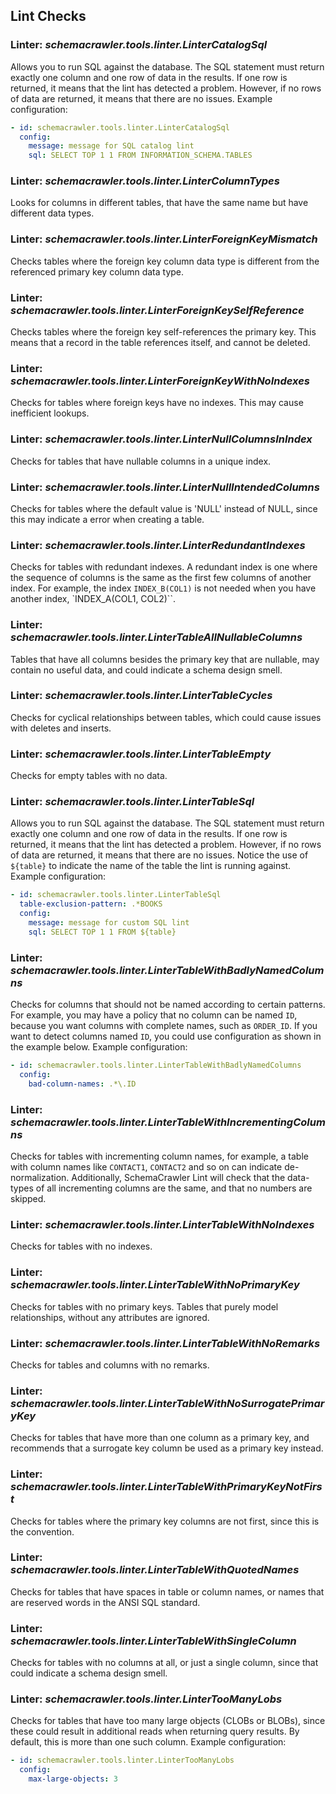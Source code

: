 
## Lint Checks

### Linter: *schemacrawler.tools.linter.LinterCatalogSql*  
Allows you to run SQL against the database. The SQL statement must return exactly one column and one row of data in the results. If one row is returned, it means that the lint has detected a problem. However, if no rows of data are returned, it means that there are no issues. 
Example configuration:

```yaml
- id: schemacrawler.tools.linter.LinterCatalogSql
  config:
    message: message for SQL catalog lint
    sql: SELECT TOP 1 1 FROM INFORMATION_SCHEMA.TABLES
```


### Linter: *schemacrawler.tools.linter.LinterColumnTypes*  
Looks for columns in different tables, that have the same name but have different data types.


### Linter: *schemacrawler.tools.linter.LinterForeignKeyMismatch*  
Checks tables where the foreign key column data type is different from the referenced primary key column data type.


### Linter: *schemacrawler.tools.linter.LinterForeignKeySelfReference*  
Checks tables where the foreign key self-references the primary key. This means that a record in the table references itself, and cannot be deleted.


### Linter: *schemacrawler.tools.linter.LinterForeignKeyWithNoIndexes*  
Checks for tables where foreign keys have no indexes. This may cause inefficient lookups.


### Linter: *schemacrawler.tools.linter.LinterNullColumnsInIndex*  
Checks for tables that have nullable columns in a unique index.


### Linter: *schemacrawler.tools.linter.LinterNullIntendedColumns*  
Checks for tables where the default value is 'NULL' instead of NULL, since this may indicate a error when creating a table.


### Linter: *schemacrawler.tools.linter.LinterRedundantIndexes*  
Checks for tables with redundant indexes. A redundant index is one where the sequence of columns is the same as the first few columns of another index. For example, the index `INDEX_B(COL1)` is not needed when you have another index, `INDEX_A(COL1, COL2)``.


### Linter: *schemacrawler.tools.linter.LinterTableAllNullableColumns*  
Tables that have all columns besides the primary key that are nullable, may contain no useful data, and could indicate a schema design smell.


### Linter: *schemacrawler.tools.linter.LinterTableCycles*  
Checks for cyclical relationships between tables, which could cause issues with deletes and inserts.


### Linter: *schemacrawler.tools.linter.LinterTableEmpty*  
Checks for empty tables with no data.


### Linter: *schemacrawler.tools.linter.LinterTableSql*  
Allows you to run SQL against the database. The SQL statement must return exactly one column and one row of data in the results. If one row is returned, it means that the lint has detected a problem. However, if no rows of data are returned, it means that there are no issues. Notice the use of `${table}` to indicate the name of the table the lint is running against.
Example configuration:

```yaml
- id: schemacrawler.tools.linter.LinterTableSql
  table-exclusion-pattern: .*BOOKS
  config:
    message: message for custom SQL lint
    sql: SELECT TOP 1 1 FROM ${table}
```


### Linter: *schemacrawler.tools.linter.LinterTableWithBadlyNamedColumns*  
Checks for columns that should not be named according to certain patterns. For example, you may have a policy that no column can be named `ID`, because you want columns with complete names, such as `ORDER_ID`. If you want to detect columns named `ID`, you could use configuration as shown in the example below.
Example configuration:

```yaml
- id: schemacrawler.tools.linter.LinterTableWithBadlyNamedColumns
  config:
    bad-column-names: .*\.ID
```


### Linter: *schemacrawler.tools.linter.LinterTableWithIncrementingColumns*  
Checks for tables with incrementing column names, for example, a table with column names like `CONTACT1`, `CONTACT2` and so on can indicate de-normalization. Additionally, SchemaCrawler Lint will check that the data-types of all incrementing columns are the same, and that no numbers are skipped.


### Linter: *schemacrawler.tools.linter.LinterTableWithNoIndexes*  
Checks for tables with no indexes.


### Linter: *schemacrawler.tools.linter.LinterTableWithNoPrimaryKey*  
Checks for tables with no primary keys. Tables that purely model relationships, without any attributes are ignored.


### Linter: *schemacrawler.tools.linter.LinterTableWithNoRemarks*  
Checks for tables and columns with no remarks.


### Linter: *schemacrawler.tools.linter.LinterTableWithNoSurrogatePrimaryKey*  
Checks for tables that have more than one column as a primary key, and recommends that a surrogate key column be used as a primary key instead.


### Linter: *schemacrawler.tools.linter.LinterTableWithPrimaryKeyNotFirst*  
Checks for tables where the primary key columns are not first, since this is the convention.


### Linter: *schemacrawler.tools.linter.LinterTableWithQuotedNames*  
Checks for tables that have spaces in table or column names, or names that are reserved words in the ANSI SQL standard.


### Linter: *schemacrawler.tools.linter.LinterTableWithSingleColumn*  
Checks for tables with no columns at all, or just a single column, since that could indicate a schema design smell.


### Linter: *schemacrawler.tools.linter.LinterTooManyLobs*  
Checks for tables that have too many large objects (CLOBs or BLOBs), since these could result in additional reads when returning query results. By default, this is more than one such column.
Example configuration:

```yaml
- id: schemacrawler.tools.linter.LinterTooManyLobs
  config:
    max-large-objects: 3
```


